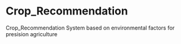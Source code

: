 # Crop_Recommendation
Crop_Recommendation System based on environmental factors for presision agriculture
